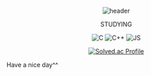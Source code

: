 <div align="center">
  
  ![header](https://capsule-render.vercel.app/api?type=slice&color=gradient&height=200&section=footer&text=SUIN%20&fontSize=100)

  STUDYING
  
  ![C](https://img.shields.io/badge/C-A8B9CC?style=flat-square&logo=C&logoColor=black)
  ![C++](https://img.shields.io/badge/C++-00599C?style=flat-square&logo=C++&logoColor=black)
  ![JS](https://img.shields.io/badge/JavaScript-F7DF1E?style=flat-square&logo=JavaScript&logoColor=black)
    
  [![Solved.ac Profile](http://mazassumnida.wtf/api/v2/generate_badge?boj=su96in43)](https://solved.ac/su96in43/)
</div>
Have a nice day^^
